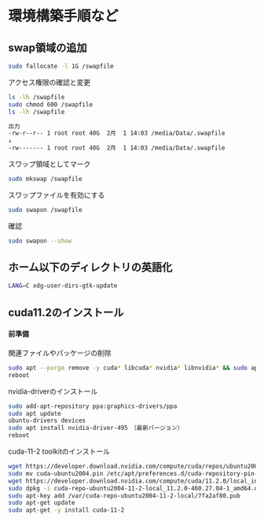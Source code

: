 # 環境構築手順など

## swap領域の追加
```bash
sudo fallocate -l 1G /swapfile
```
アクセス権限の確認と変更
```bash
ls -lh /swapfile
sudo chmod 600 /swapfile
ls -lh /swapfile

出力
-rw-r--r-- 1 root root 40G  2月  1 14:03 /media/Data/.swapfile
↓
-rw------- 1 root root 40G  2月  1 14:03 /media/Data/.swapfile
```
スワップ領域としてマーク
```bash
sudo mkswap /swapfile
```
スワップファイルを有効にする
```bash
sudo swapon /swapfile
```
確認
```bash
sudo swapon --show
```
## ホーム以下のディレクトリの英語化
```bash
LANG=C xdg-user-dirs-gtk-update
```

## cuda11.2のインストール

#### 前準備
関連ファイルやパッケージの削除
```bash
sudo apt --purge remove -y cuda* libcuda* nvidia* libnvidia* && sudo apt autoremove -y && sudo apt clean -y
reboot
```

nvidia-driverのインストール
```bash
sudo add-apt-repository ppa:graphics-drivers/ppa
sudo apt update
ubuntu-drivers devices
sudo apt install nvidia-driver-495　（最新バージョン）
reboot
```
cuda-11-2 toolkitのインストール
```bash
wget https://developer.download.nvidia.com/compute/cuda/repos/ubuntu2004/x86_64/cuda-ubuntu2004.pin
sudo mv cuda-ubuntu2004.pin /etc/apt/preferences.d/cuda-repository-pin-600
wget https://developer.download.nvidia.com/compute/cuda/11.2.0/local_installers/cuda-repo-ubuntu2004-11-2-local_11.2.0-460.27.04-1_amd64.deb
sudo dpkg -i cuda-repo-ubuntu2004-11-2-local_11.2.0-460.27.04-1_amd64.deb
sudo apt-key add /var/cuda-repo-ubuntu2004-11-2-local/7fa2af80.pub
sudo apt-get update
sudo apt-get -y install cuda-11-2
```
